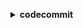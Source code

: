 **<details ><summary style="color:none;">codecommit</summary><blockquote>**

- **<details><summary style="color:none;"><b><u>associate-approval-rule-template-with-repository</b></u></summary><blockquote>**

  * **<p style="color:none;">--approval-rule-template-name</p>**
  * **<p style="color:none;">--repository-name</p>**
  * **<p style="color:none;">--cli-input-json</p>**
  * **<p style="color:none;">--cli-input-yaml</p>**
  * **<p style="color:none;">--generate-cli-skeleton</p>**

  </br>

  <p style="color:red;">Description</p>

  </br>

  ## **Examples**

  ```bash

  ```
  ```json

  ```

  </br>

- **<details><summary style="color:none;"><b><u>batch-associate-approval-rule-template-with-repositories</b></u></summary><blockquote>**

  * **<p style="color:none;">--approval-rule-template-name</p>**
  * **<p style="color:none;">--repository-names</p>**
  * **<p style="color:none;">--cli-input-json</p>**
  * **<p style="color:none;">--cli-input-yaml</p>**
  * **<p style="color:none;">--generate-cli-skeleton</p>**

  </br>

  <p style="color:red;">Description</p>

  </br>

  ## **Examples**

  ```bash

  ```
  ```json

  ```

  </br>

- **<details><summary style="color:none;"><b><u>batch-describe-merge-conflicts</b></u></summary><blockquote>**

  * **<p style="color:none;">--repository-name</p>**
  * **<p style="color:none;">--destination-commit-specifier</p>**
  * **<p style="color:none;">--source-commit-specifier</p>**
  * **<p style="color:none;">--merge-option</p>**
  * **<p style="color:none;">--max-merge-hunks</p>**
  * **<p style="color:none;">--max-conflict-files</p>**
  * **<p style="color:none;">--file-paths</p>**
  * **<p style="color:none;">--conflict-detail-level</p>**
  * **<p style="color:none;">--conflict-resolution-strategy</p>**
  * **<p style="color:none;">--next-token</p>**
  * **<p style="color:none;">--cli-input-json</p>**
  * **<p style="color:none;">--cli-input-yaml</p>**
  * **<p style="color:none;">--generate-cli-skeleton</p>**

  </br>

  <p style="color:red;">Description</p>

  </br>

  ## **Examples**

  ```bash

  ```
  ```json

  ```

  </br>

- **<details><summary style="color:none;"><b><u>batch-disassociate-approval-rule-template-from-repositories</b></u></summary><blockquote>**

  * **<p style="color:none;">--approval-rule-template-name</p>**
  * **<p style="color:none;">--repository-names</p>**
  * **<p style="color:none;">--cli-input-json</p>**
  * **<p style="color:none;">--cli-input-yaml</p>**
  * **<p style="color:none;">--generate-cli-skeleton</p>**

  </br>

  <p style="color:red;">Description</p>

  </br>

  ## **Examples**

  ```bash

  ```
  ```json

  ```

  </br>

- **<details><summary style="color:none;"><b><u>batch-get-commits</b></u></summary><blockquote>**

  * **<p style="color:none;">--commit-ids</p>**
  * **<p style="color:none;">--repository-name</p>**
  * **<p style="color:none;">--cli-input-json</p>**
  * **<p style="color:none;">--cli-input-yaml</p>**
  * **<p style="color:none;">--generate-cli-skeleton</p>**

  </br>

  <p style="color:red;">Description</p>

  </br>

  ## **Examples**

  ```bash

  ```
  ```json

  ```

  </br>

- **<details><summary style="color:none;"><b><u>batch-get-repositories</b></u></summary><blockquote>**

  * **<p style="color:none;">--repository-names</p>**
  * **<p style="color:none;">--cli-input-json</p>**
  * **<p style="color:none;">--cli-input-yaml</p>**
  * **<p style="color:none;">--generate-cli-skeleton</p>**

  </br>

  <p style="color:red;">Description</p>

  </br>

  ## **Examples**

  ```bash

  ```
  ```json

  ```

  </br>

- **<details><summary style="color:none;"><b><u>create-approval-rule-template</b></u></summary><blockquote>**

  * **<p style="color:none;">--approval-rule-template-name</p>**
  * **<p style="color:none;">--approval-rule-template-content</p>**
  * **<p style="color:none;">--approval-rule-template-description</p>**
  * **<p style="color:none;">--cli-input-json</p>**
  * **<p style="color:none;">--cli-input-yaml</p>**
  * **<p style="color:none;">--generate-cli-skeleton</p>**

  </br>

  <p style="color:red;">Description</p>

  </br>

  ## **Examples**

  ```bash

  ```
  ```json

  ```

  </br>

- **<details><summary style="color:none;"><b><u>create-branch</b></u></summary><blockquote>**

  * **<p style="color:none;">--repository-name</p>**
  * **<p style="color:none;">--branch-name</p>**
  * **<p style="color:none;">--commit-id</p>**
  * **<p style="color:none;">--cli-input-json</p>**
  * **<p style="color:none;">--cli-input-yaml</p>**
  * **<p style="color:none;">--generate-cli-skeleton</p>**

  </br>

  <p style="color:red;">Description</p>

  </br>

  ## **Examples**

  ```bash

  ```
  ```json

  ```

  </br>

- **<details><summary style="color:none;"><b><u>create-commit</b></u></summary><blockquote>**

  * **<p style="color:none;">--repository-name</p>**
  * **<p style="color:none;">--branch-name</p>**
  * **<p style="color:none;">--parent-commit-id</p>**
  * **<p style="color:none;">--author-name</p>**
  * **<p style="color:none;">--email</p>**
  * **<p style="color:none;">--commit-message</p>**
  * **<p style="color:none;">--keep-empty-folders</p>**
  * **<p style="color:none;">--no-keep-empty-folders</p>**
  * **<p style="color:none;">--put-files</p>**
  * **<p style="color:none;">--delete-files</p>**
  * **<p style="color:none;">--set-file-modes</p>**
  * **<p style="color:none;">--cli-input-json</p>**
  * **<p style="color:none;">--cli-input-yaml</p>**
  * **<p style="color:none;">--generate-cli-skeleton</p>**

  </br>

  <p style="color:red;">Description</p>

  </br>

  ## **Examples**

  ```bash

  ```
  ```json

  ```

  </br>

- **<details><summary style="color:none;"><b><u>create-pull-request</b></u></summary><blockquote>**

  * **<p style="color:none;">--title</p>**
  * **<p style="color:none;">--description</p>**
  * **<p style="color:none;">--targets</p>**
  * **<p style="color:none;">--client-request-token</p>**
  * **<p style="color:none;">--cli-input-json</p>**
  * **<p style="color:none;">--cli-input-yaml</p>**
  * **<p style="color:none;">--generate-cli-skeleton</p>**

  </br>

  <p style="color:red;">Description</p>

  </br>

  ## **Examples**

  ```bash

  ```
  ```json

  ```

  </br>

- **<details><summary style="color:none;"><b><u>create-pull-request-approval-rule</b></u></summary><blockquote>**

  * **<p style="color:none;">--pull-request-id</p>**
  * **<p style="color:none;">--approval-rule-name</p>**
  * **<p style="color:none;">--approval-rule-content</p>**
  * **<p style="color:none;">--cli-input-json</p>**
  * **<p style="color:none;">--cli-input-yaml</p>**
  * **<p style="color:none;">--generate-cli-skeleton</p>**

  </br>

  <p style="color:red;">Description</p>

  </br>

  ## **Examples**

  ```bash

  ```
  ```json

  ```

  </br>

- **<details><summary style="color:none;"><b><u>create-repository</b></u></summary><blockquote>**

  * **<p style="color:none;">--repository-name</p>**
  * **<p style="color:none;">--repository-description</p>**
  * **<p style="color:none;">--tags</p>**
  * **<p style="color:none;">--cli-input-json</p>**
  * **<p style="color:none;">--cli-input-yaml</p>**
  * **<p style="color:none;">--generate-cli-skeleton</p>**

  </br>

  <p style="color:red;">Description</p>

  </br>

  ## **Examples**

  ```bash

  ```
  ```json

  ```

  </br>

- **<details><summary style="color:none;"><b><u>create-unreferenced-merge-commit</b></u></summary><blockquote>**

  * **<p style="color:none;">--repository-name</p>**
  * **<p style="color:none;">--source-commit-specifier</p>**
  * **<p style="color:none;">--destination-commit-specifier</p>**
  * **<p style="color:none;">--merge-option</p>**
  * **<p style="color:none;">--conflict-detail-level</p>**
  * **<p style="color:none;">--conflict-resolution-strategy</p>**
  * **<p style="color:none;">--author-name</p>**
  * **<p style="color:none;">--email</p>**
  * **<p style="color:none;">--commit-message</p>**
  * **<p style="color:none;">--keep-empty-folders</p>**
  * **<p style="color:none;">--no-keep-empty-folders</p>**
  * **<p style="color:none;">--conflict-resolution</p>**
  * **<p style="color:none;">--cli-input-json</p>**
  * **<p style="color:none;">--cli-input-yaml</p>**
  * **<p style="color:none;">--generate-cli-skeleton</p>**

  </br>

  <p style="color:red;">Description</p>

  </br>

  ## **Examples**

  ```bash

  ```
  ```json

  ```

  </br>

- **<details><summary style="color:none;"><b><u>credential-helper</b></u></summary><blockquote>**

  * **<p style="color:none;"></p>**

  </br>

  <p style="color:red;">Description</p>

  </br>

  ## **Examples**

  ```bash

  ```
  ```json

  ```

  </br>

- **<details><summary style="color:none;"><b><u>delete-approval-rule-template</b></u></summary><blockquote>**

  * **<p style="color:none;">--approval-rule-template-name</p>**
  * **<p style="color:none;">--cli-input-json</p>**
  * **<p style="color:none;">--cli-input-yaml</p>**
  * **<p style="color:none;">--generate-cli-skeleton</p>**

  </br>

  <p style="color:red;">Description</p>

  </br>

  ## **Examples**

  ```bash

  ```
  ```json

  ```

  </br>

- **<details><summary style="color:none;"><b><u>delete-branch</b></u></summary><blockquote>**

  * **<p style="color:none;">--repository-name</p>**
  * **<p style="color:none;">--branch-name</p>**
  * **<p style="color:none;">--cli-input-json</p>**
  * **<p style="color:none;">--cli-input-yaml</p>**
  * **<p style="color:none;">--generate-cli-skeleton</p>**

  </br>

  <p style="color:red;">Description</p>

  </br>

  ## **Examples**

  ```bash

  ```
  ```json

  ```

  </br>

- **<details><summary style="color:none;"><b><u>delete-comment-content</b></u></summary><blockquote>**

  * **<p style="color:none;">--comment-id</p>**
  * **<p style="color:none;">--cli-input-json</p>**
  * **<p style="color:none;">--cli-input-yaml</p>**
  * **<p style="color:none;">--generate-cli-skeleton</p>**

  </br>

  <p style="color:red;">Description</p>

  </br>

  ## **Examples**

  ```bash

  ```
  ```json

  ```

  </br>

- **<details><summary style="color:none;"><b><u>delete-file</b></u></summary><blockquote>**

  * **<p style="color:none;">--repository-name</p>**
  * **<p style="color:none;">--branch-name</p>**
  * **<p style="color:none;">--file-path</p>**
  * **<p style="color:none;">--parent-commit-id</p>**
  * **<p style="color:none;">--keep-empty-folders</p>**
  * **<p style="color:none;">--no-keep-empty-folders</p>**
  * **<p style="color:none;">--commit-message</p>**
  * **<p style="color:none;">--name</p>**
  * **<p style="color:none;">--email</p>**
  * **<p style="color:none;">--cli-input-json</p>**
  * **<p style="color:none;">--cli-input-yaml</p>**
  * **<p style="color:none;">--generate-cli-skeleton</p>**

  </br>

  <p style="color:red;">Description</p>

  </br>

  ## **Examples**

  ```bash

  ```
  ```json

  ```

  </br>

- **<details><summary style="color:none;"><b><u>delete-pull-request-approval-rule</b></u></summary><blockquote>**

  * **<p style="color:none;">--pull-request-id</p>**
  * **<p style="color:none;">--approval-rule-name</p>**
  * **<p style="color:none;">--cli-input-json</p>**
  * **<p style="color:none;">--cli-input-yaml</p>**
  * **<p style="color:none;">--generate-cli-skeleton</p>**

  </br>

  <p style="color:red;">Description</p>

  </br>

  ## **Examples**

  ```bash

  ```
  ```json

  ```

  </br>

- **<details><summary style="color:none;"><b><u>delete-repository</b></u></summary><blockquote>**

  * **<p style="color:none;">--repository-name</p>**
  * **<p style="color:none;">--cli-input-json</p>**
  * **<p style="color:none;">--cli-input-yaml</p>**
  * **<p style="color:none;">--generate-cli-skeleton</p>**

  </br>

  <p style="color:red;">Description</p>

  </br>

  ## **Examples**

  ```bash

  ```
  ```json

  ```

  </br>

- **<details><summary style="color:none;"><b><u>describe-merge-conflicts</b></u></summary><blockquote>**

  * **<p style="color:none;">--repository-name</p>**
  * **<p style="color:none;">--destination-commit-specifier</p>**
  * **<p style="color:none;">--source-commit-specifier</p>**
  * **<p style="color:none;">--merge-option</p>**
  * **<p style="color:none;">--max-merge-hunks</p>**
  * **<p style="color:none;">--file-path</p>**
  * **<p style="color:none;">--conflict-detail-level</p>**
  * **<p style="color:none;">--conflict-resolution-strategy</p>**
  * **<p style="color:none;">--next-token</p>**
  * **<p style="color:none;">--cli-input-json</p>**
  * **<p style="color:none;">--cli-input-yaml</p>**
  * **<p style="color:none;">--generate-cli-skeleton</p>**

  </br>

  <p style="color:red;">Description</p>

  </br>

  ## **Examples**

  ```bash

  ```
  ```json

  ```

  </br>

- **<details><summary style="color:none;"><b><u>describe-pull-request-events</b></u></summary><blockquote>**

  * **<p style="color:none;">--pull-request-id</p>**
  * **<p style="color:none;">--pull-request-event-type</p>**
  * **<p style="color:none;">--actor-arn</p>**
  * **<p style="color:none;">--cli-input-json</p>**
  * **<p style="color:none;">--cli-input-yaml</p>**
  * **<p style="color:none;">--starting-token</p>**
  * **<p style="color:none;">--page-size</p>**
  * **<p style="color:none;">--max-items</p>**
  * **<p style="color:none;">--generate-cli-skeleton</p>**

  </br>

  <p style="color:red;">Description</p>

  </br>

  ## **Examples**

  ```bash

  ```
  ```json

  ```

  </br>

- **<details><summary style="color:none;"><b><u>disassociate-approval-rule-template-from-repository</b></u></summary><blockquote>**

  * **<p style="color:none;">--approval-rule-template-name</p>**
  * **<p style="color:none;">--repository-name</p>**
  * **<p style="color:none;">--cli-input-json</p>**
  * **<p style="color:none;">--cli-input-yaml</p>**
  * **<p style="color:none;">--generate-cli-skeleton</p>**

  </br>

  <p style="color:red;">Description</p>

  </br>

  ## **Examples**

  ```bash

  ```
  ```json

  ```

  </br>

- **<details><summary style="color:none;"><b><u>evaluate-pull-request-approval-rules</b></u></summary><blockquote>**

  * **<p style="color:none;">--pull-request-id</p>**
  * **<p style="color:none;">--revision-id</p>**
  * **<p style="color:none;">--cli-input-json</p>**
  * **<p style="color:none;">--cli-input-yaml</p>**
  * **<p style="color:none;">--generate-cli-skeleton</p>**

  </br>

  <p style="color:red;">Description</p>

  </br>

  ## **Examples**

  ```bash

  ```
  ```json

  ```

  </br>

- **<details><summary style="color:none;"><b><u>get-approval-rule-template</b></u></summary><blockquote>**

  * **<p style="color:none;">--approval-rule-template-name</p>**
  * **<p style="color:none;">--cli-input-json</p>**
  * **<p style="color:none;">--cli-input-yaml</p>**
  * **<p style="color:none;">--generate-cli-skeleton</p>**

  </br>

  <p style="color:red;">Description</p>

  </br>

  ## **Examples**

  ```bash

  ```
  ```json

  ```

  </br>

- **<details><summary style="color:none;"><b><u>get-blob</b></u></summary><blockquote>**

  * **<p style="color:none;">--repository-name</p>**
  * **<p style="color:none;">--blob-id</p>**
  * **<p style="color:none;">--cli-input-json</p>**
  * **<p style="color:none;">--cli-input-yaml</p>**
  * **<p style="color:none;">--generate-cli-skeleton</p>**

  </br>

  <p style="color:red;">Description</p>

  </br>

  ## **Examples**

  ```bash

  ```
  ```json

  ```

  </br>

- **<details><summary style="color:none;"><b><u>get-branch</b></u></summary><blockquote>**

  * **<p style="color:none;">--repository-name</p>**
  * **<p style="color:none;">--branch-name</p>**
  * **<p style="color:none;">--cli-input-json</p>**
  * **<p style="color:none;">--cli-input-yaml</p>**
  * **<p style="color:none;">--generate-cli-skeleton</p>**

  </br>

  <p style="color:red;">Description</p>

  </br>

  ## **Examples**

  ```bash

  ```
  ```json

  ```

  </br>

- **<details><summary style="color:none;"><b><u>get-comment</b></u></summary><blockquote>**

  * **<p style="color:none;">--comment-id</p>**
  * **<p style="color:none;">--cli-input-json</p>**
  * **<p style="color:none;">--cli-input-yaml</p>**
  * **<p style="color:none;">--generate-cli-skeleton</p>**

  </br>

  <p style="color:red;">Description</p>

  </br>

  ## **Examples**

  ```bash

  ```
  ```json

  ```

  </br>

- **<details><summary style="color:none;"><b><u>get-comment-reactions</b></u></summary><blockquote>**

  * **<p style="color:none;">--comment-id</p>**
  * **<p style="color:none;">--reaction-user-arn</p>**
  * **<p style="color:none;">--next-token</p>**
  * **<p style="color:none;">--max-results</p>**
  * **<p style="color:none;">--cli-input-json</p>**
  * **<p style="color:none;">--cli-input-yaml</p>**
  * **<p style="color:none;">--generate-cli-skeleton</p>**

  </br>

  <p style="color:red;">Description</p>

  </br>

  ## **Examples**

  ```bash

  ```
  ```json

  ```

  </br>

- **<details><summary style="color:none;"><b><u>get-comments-for-compared-commit</b></u></summary><blockquote>**

  * **<p style="color:none;">--repository-name</p>**
  * **<p style="color:none;">--before-commit-id</p>**
  * **<p style="color:none;">--after-commit-id</p>**
  * **<p style="color:none;">--cli-input-json</p>**
  * **<p style="color:none;">--cli-input-yaml</p>**
  * **<p style="color:none;">--starting-token</p>**
  * **<p style="color:none;">--page-size</p>**
  * **<p style="color:none;">--max-items</p>**
  * **<p style="color:none;">--generate-cli-skeleton</p>**

  </br>

  <p style="color:red;">Description</p>

  </br>

  ## **Examples**

  ```bash

  ```
  ```json

  ```

  </br>

- **<details><summary style="color:none;"><b><u>get-comments-for-pull-request</b></u></summary><blockquote>**

  * **<p style="color:none;">--pull-request-id</p>**
  * **<p style="color:none;">--repository-name</p>**
  * **<p style="color:none;">--before-commit-id</p>**
  * **<p style="color:none;">--after-commit-id</p>**
  * **<p style="color:none;">--cli-input-json</p>**
  * **<p style="color:none;">--cli-input-yaml</p>**
  * **<p style="color:none;">--starting-token</p>**
  * **<p style="color:none;">--page-size</p>**
  * **<p style="color:none;">--max-items</p>**
  * **<p style="color:none;">--generate-cli-skeleton</p>**

  </br>

  <p style="color:red;">Description</p>

  </br>

  ## **Examples**

  ```bash

  ```
  ```json

  ```

  </br>

- **<details><summary style="color:none;"><b><u>get-commit</b></u></summary><blockquote>**

  * **<p style="color:none;">--repository-name</p>**
  * **<p style="color:none;">--commit-id</p>**
  * **<p style="color:none;">--cli-input-json</p>**
  * **<p style="color:none;">--cli-input-yaml</p>**
  * **<p style="color:none;">--generate-cli-skeleton</p>**

  </br>

  <p style="color:red;">Description</p>

  </br>

  ## **Examples**

  ```bash

  ```
  ```json

  ```

  </br>

- **<details><summary style="color:none;"><b><u>get-differences</b></u></summary><blockquote>**

  * **<p style="color:none;">--repository-name</p>**
  * **<p style="color:none;">--before-commit-specifier</p>**
  * **<p style="color:none;">--after-commit-specifier</p>**
  * **<p style="color:none;">--before-path</p>**
  * **<p style="color:none;">--after-path</p>**
  * **<p style="color:none;">--cli-input-json</p>**
  * **<p style="color:none;">--cli-input-yaml</p>**
  * **<p style="color:none;">--starting-token</p>**
  * **<p style="color:none;">--page-size</p>**
  * **<p style="color:none;">--max-items</p>**
  * **<p style="color:none;">--generate-cli-skeleton</p>**

  </br>

  <p style="color:red;">Description</p>

  </br>

  ## **Examples**

  ```bash

  ```
  ```json

  ```

  </br>

- **<details><summary style="color:none;"><b><u>get-file</b></u></summary><blockquote>**

  * **<p style="color:none;">--repository-name</p>**
  * **<p style="color:none;">--commit-specifier</p>**
  * **<p style="color:none;">--file-path</p>**
  * **<p style="color:none;">--cli-input-json</p>**
  * **<p style="color:none;">--cli-input-yaml</p>**
  * **<p style="color:none;">--generate-cli-skeleton</p>**

  </br>

  <p style="color:red;">Description</p>

  </br>

  ## **Examples**

  ```bash

  ```
  ```json

  ```

  </br>

- **<details><summary style="color:none;"><b><u>get-folder</b></u></summary><blockquote>**

  * **<p style="color:none;">--repository-name</p>**
  * **<p style="color:none;">--commit-specifier</p>**
  * **<p style="color:none;">--folder-path</p>**
  * **<p style="color:none;">--cli-input-json</p>**
  * **<p style="color:none;">--cli-input-yaml</p>**
  * **<p style="color:none;">--generate-cli-skeleton</p>**

  </br>

  <p style="color:red;">Description</p>

  </br>

  ## **Examples**

  ```bash

  ```
  ```json

  ```

  </br>

- **<details><summary style="color:none;"><b><u>get-merge-commit</b></u></summary><blockquote>**

  * **<p style="color:none;">--repository-name</p>**
  * **<p style="color:none;">--source-commit-specifier</p>**
  * **<p style="color:none;">--destination-commit-specifier</p>**
  * **<p style="color:none;">--conflict-detail-level</p>**
  * **<p style="color:none;">--conflict-resolution-strategy</p>**
  * **<p style="color:none;">--cli-input-json</p>**
  * **<p style="color:none;">--cli-input-yaml</p>**
  * **<p style="color:none;">--generate-cli-skeleton</p>**

  </br>

  <p style="color:red;">Description</p>

  </br>

  ## **Examples**

  ```bash

  ```
  ```json

  ```

  </br>

- **<details><summary style="color:none;"><b><u>get-merge-conflicts</b></u></summary><blockquote>**

  * **<p style="color:none;">--repository-name</p>**
  * **<p style="color:none;">--destination-commit-specifier</p>**
  * **<p style="color:none;">--source-commit-specifier</p>**
  * **<p style="color:none;">--merge-option</p>**
  * **<p style="color:none;">--conflict-detail-level</p>**
  * **<p style="color:none;">--max-conflict-files</p>**
  * **<p style="color:none;">--conflict-resolution-strategy</p>**
  * **<p style="color:none;">--next-token</p>**
  * **<p style="color:none;">--cli-input-json</p>**
  * **<p style="color:none;">--cli-input-yaml</p>**
  * **<p style="color:none;">--generate-cli-skeleton</p>**

  </br>

  <p style="color:red;">Description</p>

  </br>

  ## **Examples**

  ```bash

  ```
  ```json

  ```

  </br>

- **<details><summary style="color:none;"><b><u>get-merge-options</b></u></summary><blockquote>**

  * **<p style="color:none;">--repository-name</p>**
  * **<p style="color:none;">--source-commit-specifier</p>**
  * **<p style="color:none;">--destination-commit-specifier</p>**
  * **<p style="color:none;">--conflict-detail-level</p>**
  * **<p style="color:none;">--conflict-resolution-strategy</p>**
  * **<p style="color:none;">--cli-input-json</p>**
  * **<p style="color:none;">--cli-input-yaml</p>**
  * **<p style="color:none;">--generate-cli-skeleton</p>**

  </br>

  <p style="color:red;">Description</p>

  </br>

  ## **Examples**

  ```bash

  ```
  ```json

  ```

  </br>

- **<details><summary style="color:none;"><b><u>get-pull-request</b></u></summary><blockquote>**

  * **<p style="color:none;">--pull-request-id</p>**
  * **<p style="color:none;">--cli-input-json</p>**
  * **<p style="color:none;">--cli-input-yaml</p>**
  * **<p style="color:none;">--generate-cli-skeleton</p>**

  </br>

  <p style="color:red;">Description</p>

  </br>

  ## **Examples**

  ```bash

  ```
  ```json

  ```

  </br>

- **<details><summary style="color:none;"><b><u>get-pull-request-approval-states</b></u></summary><blockquote>**

  * **<p style="color:none;">--pull-request-id</p>**
  * **<p style="color:none;">--revision-id</p>**
  * **<p style="color:none;">--cli-input-json</p>**
  * **<p style="color:none;">--cli-input-yaml</p>**
  * **<p style="color:none;">--generate-cli-skeleton</p>**

  </br>

  <p style="color:red;">Description</p>

  </br>

  ## **Examples**

  ```bash

  ```
  ```json

  ```

  </br>

- **<details><summary style="color:none;"><b><u>get-pull-request-override-state</b></u></summary><blockquote>**

  * **<p style="color:none;">--pull-request-id</p>**
  * **<p style="color:none;">--revision-id</p>**
  * **<p style="color:none;">--cli-input-json</p>**
  * **<p style="color:none;">--cli-input-yaml</p>**
  * **<p style="color:none;">--generate-cli-skeleton</p>**

  </br>

  <p style="color:red;">Description</p>

  </br>

  ## **Examples**

  ```bash

  ```
  ```json

  ```

  </br>

- **<details><summary style="color:none;"><b><u>get-repository</b></u></summary><blockquote>**

  * **<p style="color:none;">--repository-name</p>**
  * **<p style="color:none;">--cli-input-json</p>**
  * **<p style="color:none;">--cli-input-yaml</p>**
  * **<p style="color:none;">--generate-cli-skeleton</p>**

  </br>

  <p style="color:red;">Description</p>

  </br>

  ## **Examples**

  ```bash

  ```
  ```json

  ```

  </br>

- **<details><summary style="color:none;"><b><u>get-repository-triggers</b></u></summary><blockquote>**

  * **<p style="color:none;">--repository-name</p>**
  * **<p style="color:none;">--cli-input-json</p>**
  * **<p style="color:none;">--cli-input-yaml</p>**
  * **<p style="color:none;">--generate-cli-skeleton</p>**

  </br>

  <p style="color:red;">Description</p>

  </br>

  ## **Examples**

  ```bash

  ```
  ```json

  ```

  </br>

- **<details><summary style="color:none;"><b><u>help</b></u></summary><blockquote>**

  * **<p style="color:none;"></p>**

  </br>

  <p style="color:red;">Description</p>

  </br>

  ## **Examples**

  ```bash

  ```
  ```json

  ```

  </br>

- **<details><summary style="color:none;"><b><u>list-approval-rule-templates</b></u></summary><blockquote>**

  * **<p style="color:none;">--next-token</p>**
  * **<p style="color:none;">--max-results</p>**
  * **<p style="color:none;">--cli-input-json</p>**
  * **<p style="color:none;">--cli-input-yaml</p>**
  * **<p style="color:none;">--generate-cli-skeleton</p>**

  </br>

  <p style="color:red;">Description</p>

  </br>

  ## **Examples**

  ```bash

  ```
  ```json

  ```

  </br>

- **<details><summary style="color:none;"><b><u>list-associated-approval-rule-templates-for-repository</b></u></summary><blockquote>**

  * **<p style="color:none;">--repository-name</p>**
  * **<p style="color:none;">--next-token</p>**
  * **<p style="color:none;">--max-results</p>**
  * **<p style="color:none;">--cli-input-json</p>**
  * **<p style="color:none;">--cli-input-yaml</p>**
  * **<p style="color:none;">--generate-cli-skeleton</p>**

  </br>

  <p style="color:red;">Description</p>

  </br>

  ## **Examples**

  ```bash

  ```
  ```json

  ```

  </br>

- **<details><summary style="color:none;"><b><u>list-branches</b></u></summary><blockquote>**

  * **<p style="color:none;">--repository-name</p>**
  * **<p style="color:none;">--cli-input-json</p>**
  * **<p style="color:none;">--cli-input-yaml</p>**
  * **<p style="color:none;">--starting-token</p>**
  * **<p style="color:none;">--max-items</p>**
  * **<p style="color:none;">--generate-cli-skeleton</p>**

  </br>

  <p style="color:red;">Description</p>

  </br>

  ## **Examples**

  ```bash

  ```
  ```json

  ```

  </br>

- **<details><summary style="color:none;"><b><u>list-pull-requests</b></u></summary><blockquote>**

  * **<p style="color:none;">--repository-name</p>**
  * **<p style="color:none;">--author-arn</p>**
  * **<p style="color:none;">--pull-request-status</p>**
  * **<p style="color:none;">--cli-input-json</p>**
  * **<p style="color:none;">--cli-input-yaml</p>**
  * **<p style="color:none;">--starting-token</p>**
  * **<p style="color:none;">--page-size</p>**
  * **<p style="color:none;">--max-items</p>**
  * **<p style="color:none;">--generate-cli-skeleton</p>**

  </br>

  <p style="color:red;">Description</p>

  </br>

  ## **Examples**

  ```bash

  ```
  ```json

  ```

  </br>

- **<details><summary style="color:none;"><b><u>list-repositories</b></u></summary><blockquote>**

  * **<p style="color:none;">--sort-by</p>**
  * **<p style="color:none;">--order</p>**
  * **<p style="color:none;">--cli-input-json</p>**
  * **<p style="color:none;">--cli-input-yaml</p>**
  * **<p style="color:none;">--starting-token</p>**
  * **<p style="color:none;">--max-items</p>**
  * **<p style="color:none;">--generate-cli-skeleton</p>**

  </br>

  <p style="color:red;">Description</p>

  </br>

  ## **Examples**

  ```bash

  ```
  ```json

  ```

  </br>

- **<details><summary style="color:none;"><b><u>list-repositories-for-approval-rule-template</b></u></summary><blockquote>**

  * **<p style="color:none;">--approval-rule-template-name</p>**
  * **<p style="color:none;">--next-token</p>**
  * **<p style="color:none;">--max-results</p>**
  * **<p style="color:none;">--cli-input-json</p>**
  * **<p style="color:none;">--cli-input-yaml</p>**
  * **<p style="color:none;">--generate-cli-skeleton</p>**

  </br>

  <p style="color:red;">Description</p>

  </br>

  ## **Examples**

  ```bash

  ```
  ```json

  ```

  </br>

- **<details><summary style="color:none;"><b><u>list-tags-for-resource</b></u></summary><blockquote>**

  * **<p style="color:none;">--resource-arn</p>**
  * **<p style="color:none;">--next-token</p>**
  * **<p style="color:none;">--cli-input-json</p>**
  * **<p style="color:none;">--cli-input-yaml</p>**
  * **<p style="color:none;">--generate-cli-skeleton</p>**

  </br>

  <p style="color:red;">Description</p>

  </br>

  ## **Examples**

  ```bash

  ```
  ```json

  ```

  </br>

- **<details><summary style="color:none;"><b><u>merge-branches-by-fast-forward</b></u></summary><blockquote>**

  * **<p style="color:none;">--repository-name</p>**
  * **<p style="color:none;">--source-commit-specifier</p>**
  * **<p style="color:none;">--destination-commit-specifier</p>**
  * **<p style="color:none;">--target-branch</p>**
  * **<p style="color:none;">--cli-input-json</p>**
  * **<p style="color:none;">--cli-input-yaml</p>**
  * **<p style="color:none;">--generate-cli-skeleton</p>**

  </br>

  <p style="color:red;">Description</p>

  </br>

  ## **Examples**

  ```bash

  ```
  ```json

  ```

  </br>

- **<details><summary style="color:none;"><b><u>merge-branches-by-squash</b></u></summary><blockquote>**

  * **<p style="color:none;">--repository-name</p>**
  * **<p style="color:none;">--source-commit-specifier</p>**
  * **<p style="color:none;">--destination-commit-specifier</p>**
  * **<p style="color:none;">--target-branch</p>**
  * **<p style="color:none;">--conflict-detail-level</p>**
  * **<p style="color:none;">--conflict-resolution-strategy</p>**
  * **<p style="color:none;">--author-name</p>**
  * **<p style="color:none;">--email</p>**
  * **<p style="color:none;">--commit-message</p>**
  * **<p style="color:none;">--keep-empty-folders</p>**
  * **<p style="color:none;">--no-keep-empty-folders</p>**
  * **<p style="color:none;">--conflict-resolution</p>**
  * **<p style="color:none;">--cli-input-json</p>**
  * **<p style="color:none;">--cli-input-yaml</p>**
  * **<p style="color:none;">--generate-cli-skeleton</p>**

  </br>

  <p style="color:red;">Description</p>

  </br>

  ## **Examples**

  ```bash

  ```
  ```json

  ```

  </br>

- **<details><summary style="color:none;"><b><u>merge-branches-by-three-way</b></u></summary><blockquote>**

  * **<p style="color:none;">--repository-name</p>**
  * **<p style="color:none;">--source-commit-specifier</p>**
  * **<p style="color:none;">--destination-commit-specifier</p>**
  * **<p style="color:none;">--target-branch</p>**
  * **<p style="color:none;">--conflict-detail-level</p>**
  * **<p style="color:none;">--conflict-resolution-strategy</p>**
  * **<p style="color:none;">--author-name</p>**
  * **<p style="color:none;">--email</p>**
  * **<p style="color:none;">--commit-message</p>**
  * **<p style="color:none;">--keep-empty-folders</p>**
  * **<p style="color:none;">--no-keep-empty-folders</p>**
  * **<p style="color:none;">--conflict-resolution</p>**
  * **<p style="color:none;">--cli-input-json</p>**
  * **<p style="color:none;">--cli-input-yaml</p>**
  * **<p style="color:none;">--generate-cli-skeleton</p>**

  </br>

  <p style="color:red;">Description</p>

  </br>

  ## **Examples**

  ```bash

  ```
  ```json

  ```

  </br>

- **<details><summary style="color:none;"><b><u>merge-pull-request-by-fast-forward</b></u></summary><blockquote>**

  * **<p style="color:none;">--pull-request-id</p>**
  * **<p style="color:none;">--repository-name</p>**
  * **<p style="color:none;">--source-commit-id</p>**
  * **<p style="color:none;">--cli-input-json</p>**
  * **<p style="color:none;">--cli-input-yaml</p>**
  * **<p style="color:none;">--generate-cli-skeleton</p>**

  </br>

  <p style="color:red;">Description</p>

  </br>

  ## **Examples**

  ```bash

  ```
  ```json

  ```

  </br>

- **<details><summary style="color:none;"><b><u>merge-pull-request-by-squash</b></u></summary><blockquote>**

  * **<p style="color:none;">--pull-request-id</p>**
  * **<p style="color:none;">--repository-name</p>**
  * **<p style="color:none;">--source-commit-id</p>**
  * **<p style="color:none;">--conflict-detail-level</p>**
  * **<p style="color:none;">--conflict-resolution-strategy</p>**
  * **<p style="color:none;">--commit-message</p>**
  * **<p style="color:none;">--author-name</p>**
  * **<p style="color:none;">--email</p>**
  * **<p style="color:none;">--keep-empty-folders</p>**
  * **<p style="color:none;">--no-keep-empty-folders</p>**
  * **<p style="color:none;">--conflict-resolution</p>**
  * **<p style="color:none;">--cli-input-json</p>**
  * **<p style="color:none;">--cli-input-yaml</p>**
  * **<p style="color:none;">--generate-cli-skeleton</p>**

  </br>

  <p style="color:red;">Description</p>

  </br>

  ## **Examples**

  ```bash

  ```
  ```json

  ```

  </br>

- **<details><summary style="color:none;"><b><u>merge-pull-request-by-three-way</b></u></summary><blockquote>**

  * **<p style="color:none;">--pull-request-id</p>**
  * **<p style="color:none;">--repository-name</p>**
  * **<p style="color:none;">--source-commit-id</p>**
  * **<p style="color:none;">--conflict-detail-level</p>**
  * **<p style="color:none;">--conflict-resolution-strategy</p>**
  * **<p style="color:none;">--commit-message</p>**
  * **<p style="color:none;">--author-name</p>**
  * **<p style="color:none;">--email</p>**
  * **<p style="color:none;">--keep-empty-folders</p>**
  * **<p style="color:none;">--no-keep-empty-folders</p>**
  * **<p style="color:none;">--conflict-resolution</p>**
  * **<p style="color:none;">--cli-input-json</p>**
  * **<p style="color:none;">--cli-input-yaml</p>**
  * **<p style="color:none;">--generate-cli-skeleton</p>**

  </br>

  <p style="color:red;">Description</p>

  </br>

  ## **Examples**

  ```bash

  ```
  ```json

  ```

  </br>

- **<details><summary style="color:none;"><b><u>override-pull-request-approval-rules</b></u></summary><blockquote>**

  * **<p style="color:none;">--pull-request-id</p>**
  * **<p style="color:none;">--revision-id</p>**
  * **<p style="color:none;">--override-status</p>**
  * **<p style="color:none;">--cli-input-json</p>**
  * **<p style="color:none;">--cli-input-yaml</p>**
  * **<p style="color:none;">--generate-cli-skeleton</p>**

  </br>

  <p style="color:red;">Description</p>

  </br>

  ## **Examples**

  ```bash

  ```
  ```json

  ```

  </br>

- **<details><summary style="color:none;"><b><u>post-comment-for-compared-commit</b></u></summary><blockquote>**

  * **<p style="color:none;">--repository-name</p>**
  * **<p style="color:none;">--before-commit-id</p>**
  * **<p style="color:none;">--after-commit-id</p>**
  * **<p style="color:none;">--location</p>**
  * **<p style="color:none;">--content</p>**
  * **<p style="color:none;">--client-request-token</p>**
  * **<p style="color:none;">--cli-input-json</p>**
  * **<p style="color:none;">--cli-input-yaml</p>**
  * **<p style="color:none;">--generate-cli-skeleton</p>**

  </br>

  <p style="color:red;">Description</p>

  </br>

  ## **Examples**

  ```bash

  ```
  ```json

  ```

  </br>

- **<details><summary style="color:none;"><b><u>post-comment-for-pull-request</b></u></summary><blockquote>**

  * **<p style="color:none;">--pull-request-id</p>**
  * **<p style="color:none;">--repository-name</p>**
  * **<p style="color:none;">--before-commit-id</p>**
  * **<p style="color:none;">--after-commit-id</p>**
  * **<p style="color:none;">--location</p>**
  * **<p style="color:none;">--content</p>**
  * **<p style="color:none;">--client-request-token</p>**
  * **<p style="color:none;">--cli-input-json</p>**
  * **<p style="color:none;">--cli-input-yaml</p>**
  * **<p style="color:none;">--generate-cli-skeleton</p>**

  </br>

  <p style="color:red;">Description</p>

  </br>

  ## **Examples**

  ```bash

  ```
  ```json

  ```

  </br>

- **<details><summary style="color:none;"><b><u>post-comment-reply</b></u></summary><blockquote>**

  * **<p style="color:none;">--in-reply-to</p>**
  * **<p style="color:none;">--client-request-token</p>**
  * **<p style="color:none;">--content</p>**
  * **<p style="color:none;">--cli-input-json</p>**
  * **<p style="color:none;">--cli-input-yaml</p>**
  * **<p style="color:none;">--generate-cli-skeleton</p>**

  </br>

  <p style="color:red;">Description</p>

  </br>

  ## **Examples**

  ```bash

  ```
  ```json

  ```

  </br>

- **<details><summary style="color:none;"><b><u>put-comment-reaction</b></u></summary><blockquote>**

  * **<p style="color:none;">--comment-id</p>**
  * **<p style="color:none;">--reaction-value</p>**
  * **<p style="color:none;">--cli-input-json</p>**
  * **<p style="color:none;">--cli-input-yaml</p>**
  * **<p style="color:none;">--generate-cli-skeleton</p>**

  </br>

  <p style="color:red;">Description</p>

  </br>

  ## **Examples**

  ```bash

  ```
  ```json

  ```

  </br>

- **<details><summary style="color:none;"><b><u>put-file</b></u></summary><blockquote>**

  * **<p style="color:none;">--repository-name</p>**
  * **<p style="color:none;">--branch-name</p>**
  * **<p style="color:none;">--file-content</p>**
  * **<p style="color:none;">--file-path</p>**
  * **<p style="color:none;">--file-mode</p>**
  * **<p style="color:none;">--parent-commit-id</p>**
  * **<p style="color:none;">--commit-message</p>**
  * **<p style="color:none;">--name</p>**
  * **<p style="color:none;">--email</p>**
  * **<p style="color:none;">--cli-input-json</p>**
  * **<p style="color:none;">--cli-input-yaml</p>**
  * **<p style="color:none;">--generate-cli-skeleton</p>**

  </br>

  <p style="color:red;">Description</p>

  </br>

  ## **Examples**

  ```bash

  ```
  ```json

  ```

  </br>

- **<details><summary style="color:none;"><b><u>put-repository-triggers</b></u></summary><blockquote>**

  * **<p style="color:none;">--repository-name</p>**
  * **<p style="color:none;">--triggers</p>**
  * **<p style="color:none;">--cli-input-json</p>**
  * **<p style="color:none;">--cli-input-yaml</p>**
  * **<p style="color:none;">--generate-cli-skeleton</p>**

  </br>

  <p style="color:red;">Description</p>

  </br>

  ## **Examples**

  ```bash

  ```
  ```json

  ```

  </br>

- **<details><summary style="color:none;"><b><u>tag-resource</b></u></summary><blockquote>**

  * **<p style="color:none;">--resource-arn</p>**
  * **<p style="color:none;">--tags</p>**
  * **<p style="color:none;">--cli-input-json</p>**
  * **<p style="color:none;">--cli-input-yaml</p>**
  * **<p style="color:none;">--generate-cli-skeleton</p>**

  </br>

  <p style="color:red;">Description</p>

  </br>

  ## **Examples**

  ```bash

  ```
  ```json

  ```

  </br>

- **<details><summary style="color:none;"><b><u>test-repository-triggers</b></u></summary><blockquote>**

  * **<p style="color:none;">--repository-name</p>**
  * **<p style="color:none;">--triggers</p>**
  * **<p style="color:none;">--cli-input-json</p>**
  * **<p style="color:none;">--cli-input-yaml</p>**
  * **<p style="color:none;">--generate-cli-skeleton</p>**

  </br>

  <p style="color:red;">Description</p>

  </br>

  ## **Examples**

  ```bash

  ```
  ```json

  ```

  </br>

- **<details><summary style="color:none;"><b><u>untag-resource</b></u></summary><blockquote>**

  * **<p style="color:none;">--resource-arn</p>**
  * **<p style="color:none;">--tag-keys</p>**
  * **<p style="color:none;">--cli-input-json</p>**
  * **<p style="color:none;">--cli-input-yaml</p>**
  * **<p style="color:none;">--generate-cli-skeleton</p>**

  </br>

  <p style="color:red;">Description</p>

  </br>

  ## **Examples**

  ```bash

  ```
  ```json

  ```

  </br>

- **<details><summary style="color:none;"><b><u>update-approval-rule-template-content</b></u></summary><blockquote>**

  * **<p style="color:none;">--approval-rule-template-name</p>**
  * **<p style="color:none;">--new-rule-content</p>**
  * **<p style="color:none;">--existing-rule-content-sha256</p>**
  * **<p style="color:none;">--cli-input-json</p>**
  * **<p style="color:none;">--cli-input-yaml</p>**
  * **<p style="color:none;">--generate-cli-skeleton</p>**

  </br>

  <p style="color:red;">Description</p>

  </br>

  ## **Examples**

  ```bash

  ```
  ```json

  ```

  </br>

- **<details><summary style="color:none;"><b><u>update-approval-rule-template-description</b></u></summary><blockquote>**

  * **<p style="color:none;">--approval-rule-template-name</p>**
  * **<p style="color:none;">--approval-rule-template-description</p>**
  * **<p style="color:none;">--cli-input-json</p>**
  * **<p style="color:none;">--cli-input-yaml</p>**
  * **<p style="color:none;">--generate-cli-skeleton</p>**

  </br>

  <p style="color:red;">Description</p>

  </br>

  ## **Examples**

  ```bash

  ```
  ```json

  ```

  </br>

- **<details><summary style="color:none;"><b><u>update-approval-rule-template-name</b></u></summary><blockquote>**

  * **<p style="color:none;">--old-approval-rule-template-name</p>**
  * **<p style="color:none;">--new-approval-rule-template-name</p>**
  * **<p style="color:none;">--cli-input-json</p>**
  * **<p style="color:none;">--cli-input-yaml</p>**
  * **<p style="color:none;">--generate-cli-skeleton</p>**

  </br>

  <p style="color:red;">Description</p>

  </br>

  ## **Examples**

  ```bash

  ```
  ```json

  ```

  </br>

- **<details><summary style="color:none;"><b><u>update-comment</b></u></summary><blockquote>**

  * **<p style="color:none;">--comment-id</p>**
  * **<p style="color:none;">--content</p>**
  * **<p style="color:none;">--cli-input-json</p>**
  * **<p style="color:none;">--cli-input-yaml</p>**
  * **<p style="color:none;">--generate-cli-skeleton</p>**

  </br>

  <p style="color:red;">Description</p>

  </br>

  ## **Examples**

  ```bash

  ```
  ```json

  ```

  </br>

- **<details><summary style="color:none;"><b><u>update-default-branch</b></u></summary><blockquote>**

  * **<p style="color:none;">--repository-name</p>**
  * **<p style="color:none;">--default-branch-name</p>**
  * **<p style="color:none;">--cli-input-json</p>**
  * **<p style="color:none;">--cli-input-yaml</p>**
  * **<p style="color:none;">--generate-cli-skeleton</p>**

  </br>

  <p style="color:red;">Description</p>

  </br>

  ## **Examples**

  ```bash

  ```
  ```json

  ```

  </br>

- **<details><summary style="color:none;"><b><u>update-pull-request-approval-rule-content</b></u></summary><blockquote>**

  * **<p style="color:none;">--pull-request-id</p>**
  * **<p style="color:none;">--approval-rule-name</p>**
  * **<p style="color:none;">--existing-rule-content-sha256</p>**
  * **<p style="color:none;">--new-rule-content</p>**
  * **<p style="color:none;">--cli-input-json</p>**
  * **<p style="color:none;">--cli-input-yaml</p>**
  * **<p style="color:none;">--generate-cli-skeleton</p>**

  </br>

  <p style="color:red;">Description</p>

  </br>

  ## **Examples**

  ```bash

  ```
  ```json

  ```

  </br>

- **<details><summary style="color:none;"><b><u>update-pull-request-approval-state</b></u></summary><blockquote>**

  * **<p style="color:none;">--pull-request-id</p>**
  * **<p style="color:none;">--revision-id</p>**
  * **<p style="color:none;">--approval-state</p>**
  * **<p style="color:none;">--cli-input-json</p>**
  * **<p style="color:none;">--cli-input-yaml</p>**
  * **<p style="color:none;">--generate-cli-skeleton</p>**

  </br>

  <p style="color:red;">Description</p>

  </br>

  ## **Examples**

  ```bash

  ```
  ```json

  ```

  </br>

- **<details><summary style="color:none;"><b><u>update-pull-request-description</b></u></summary><blockquote>**

  * **<p style="color:none;">--pull-request-id</p>**
  * **<p style="color:none;">--description</p>**
  * **<p style="color:none;">--cli-input-json</p>**
  * **<p style="color:none;">--cli-input-yaml</p>**
  * **<p style="color:none;">--generate-cli-skeleton</p>**

  </br>

  <p style="color:red;">Description</p>

  </br>

  ## **Examples**

  ```bash

  ```
  ```json

  ```

  </br>

- **<details><summary style="color:none;"><b><u>update-pull-request-status</b></u></summary><blockquote>**

  * **<p style="color:none;">--pull-request-id</p>**
  * **<p style="color:none;">--pull-request-status</p>**
  * **<p style="color:none;">--cli-input-json</p>**
  * **<p style="color:none;">--cli-input-yaml</p>**
  * **<p style="color:none;">--generate-cli-skeleton</p>**

  </br>

  <p style="color:red;">Description</p>

  </br>

  ## **Examples**

  ```bash

  ```
  ```json

  ```

  </br>

- **<details><summary style="color:none;"><b><u>update-pull-request-title</b></u></summary><blockquote>**

  * **<p style="color:none;">--pull-request-id</p>**
  * **<p style="color:none;">--title</p>**
  * **<p style="color:none;">--cli-input-json</p>**
  * **<p style="color:none;">--cli-input-yaml</p>**
  * **<p style="color:none;">--generate-cli-skeleton</p>**

  </br>

  <p style="color:red;">Description</p>

  </br>

  ## **Examples**

  ```bash

  ```
  ```json

  ```

  </br>

- **<details><summary style="color:none;"><b><u>update-repository-description</b></u></summary><blockquote>**

  * **<p style="color:none;">--repository-name</p>**
  * **<p style="color:none;">--repository-description</p>**
  * **<p style="color:none;">--cli-input-json</p>**
  * **<p style="color:none;">--cli-input-yaml</p>**
  * **<p style="color:none;">--generate-cli-skeleton</p>**

  </br>

  <p style="color:red;">Description</p>

  </br>

  ## **Examples**

  ```bash

  ```
  ```json

  ```

  </br>

- **<details><summary style="color:none;"><b><u>update-repository-name</b></u></summary><blockquote>**

  * **<p style="color:none;">--old-name</p>**
  * **<p style="color:none;">--new-name</p>**
  * **<p style="color:none;">--cli-input-json</p>**
  * **<p style="color:none;">--cli-input-yaml</p>**
  * **<p style="color:none;">--generate-cli-skeleton</p>**

  </br>

  <p style="color:red;">Description</p>

  </br>

  ## **Examples**

  ```bash

  ```
  ```json

  ```

  </br>

</blockquote></details>
</blockquote></details>
</blockquote></details>
</blockquote></details>
</blockquote></details>
</blockquote></details>
</blockquote></details>
</blockquote></details>
</blockquote></details>
</blockquote></details>
</blockquote></details>
</blockquote></details>
</blockquote></details>
</blockquote></details>
</blockquote></details>
</blockquote></details>
</blockquote></details>
</blockquote></details>
</blockquote></details>
</blockquote></details>
</blockquote></details>
</blockquote></details>
</blockquote></details>
</blockquote></details>
</blockquote></details>
</blockquote></details>
</blockquote></details>
</blockquote></details>
</blockquote></details>
</blockquote></details>
</blockquote></details>
</blockquote></details>
</blockquote></details>
</blockquote></details>
</blockquote></details>
</blockquote></details>
</blockquote></details>
</blockquote></details>
</blockquote></details>
</blockquote></details>
</blockquote></details>
</blockquote></details>
</blockquote></details>
</blockquote></details>
</blockquote></details>
</blockquote></details>
</blockquote></details>
</blockquote></details>
</blockquote></details>
</blockquote></details>
</blockquote></details>
</blockquote></details>
</blockquote></details>
</blockquote></details>
</blockquote></details>
</blockquote></details>
</blockquote></details>
</blockquote></details>
</blockquote></details>
</blockquote></details>
</blockquote></details>
</blockquote></details>
</blockquote></details>
</blockquote></details>
</blockquote></details>
</blockquote></details>
</blockquote></details>
</blockquote></details>
</blockquote></details>
</blockquote></details>
</blockquote></details>
</blockquote></details>
</blockquote></details>
</blockquote></details>
</blockquote></details>
</blockquote></details>
</blockquote></details>
</blockquote></details>
</blockquote></details>
</blockquote></details>
